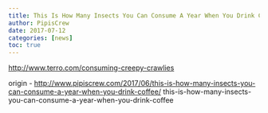 ```yaml
---
title: This Is How Many Insects You Can Consume A Year When You Drink Coffee
author: PipisCrew
date: 2017-07-12
categories: [news]
toc: true
---
```


http://www.terro.com/consuming-creepy-crawlies

origin - http://www.pipiscrew.com/2017/06/this-is-how-many-insects-you-can-consume-a-year-when-you-drink-coffee/ this-is-how-many-insects-you-can-consume-a-year-when-you-drink-coffee